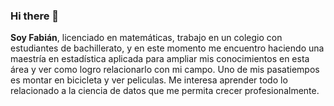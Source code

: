 ### Hi there 👋
**Soy Fabián**, licenciado en matemáticas, trabajo en un colegio con estudiantes de bachillerato, y en este momento me encuentro haciendo una maestría en estadística aplicada para ampliar mis conocimientos en esta área y ver como logro relacionarlo con mi campo. Uno de mis pasatiempos es montar en bicicleta y ver peliculas.
Me interesa aprender todo lo relacionado a la ciencia de datos que me permita crecer profesionalmente.

<!--
**Fabian1695/fabian1695** is a ✨ _special_ ✨ repository because its `README.md` (this file) appears on your GitHub profile.

Here are some ideas to get you started:

- 🔭 I’m currently working on ...
- 🌱 I’m currently learning ...
- 👯 I’m looking to collaborate on ...
- 🤔 I’m looking for help with ...
- 💬 Ask me about ...
- 📫 How to reach me: ...
- 😄 Pronouns: ...
- ⚡ Fun fact: ...
-->
